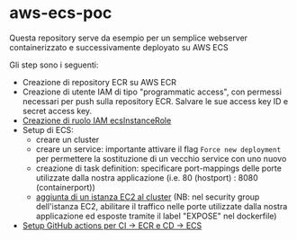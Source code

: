 # aws-ecs-poc

Questa repository serve da esempio per un semplice webserver containerizzato e successivamente deployato su AWS ECS

Gli step sono i seguenti:

- Creazione di repository ECR su AWS ECR
- Creazione di utente IAM di tipo "programmatic access", con permessi necessari per push sulla repository ECR. Salvare le sue access key ID e secret access key.
- [Creazione di ruolo IAM ecsInstanceRole](https://docs.aws.amazon.com/AmazonECS/latest/developerguide/instance_IAM_role.html)
- Setup di ECS:
  - creare un cluster
  - creare un service: importante attivare il flag `Force new deployment` per permettere la sostituzione di un vecchio service con uno nuovo
  - creazione di task definition: specificare port-mappings delle porte utilizzate dalla nostra applicazione (i.e. 80 (hostport) : 8080 (containerport))
  - [aggiunta di un istanza EC2 al cluster](https://docs.aws.amazon.com/AmazonECS/latest/developerguide/launch_container_instance.html) (NB: nel security group dell'istanza EC2, abilitare il traffico nelle porte utilizzate dalla nostra applicazione ed esposte tramite il label "EXPOSE" nel dockerfile)
- [Setup GitHub actions per CI -> ECR e CD -> ECS](https://docs.github.com/en/actions/deployment/deploying-to-your-cloud-provider/deploying-to-amazon-elastic-container-service)
